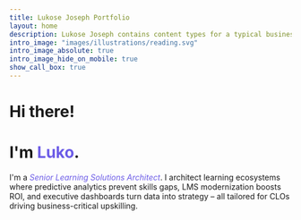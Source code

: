 ```yaml
---
title: Lukose Joseph Portfolio
layout: home
description: Lukose Joseph contains content types for a typical business website. The theme is fully responsive, blazing fast and artfully illustrated.
intro_image: "images/illustrations/reading.svg"
intro_image_absolute: true
intro_image_hide_on_mobile: true
show_call_box: true
---
```


# Hi there! 
# I'm <span style="color: #6C5CE7;">Luko</span>.

I'm a <span style="color: #6C5CE7; font-style: italic;">Senior Learning Solutions Architect</span>. I architect learning ecosystems where predictive analytics prevent skills gaps, LMS modernization boosts ROI, and executive dashboards turn data into strategy – all tailored for CLOs driving business-critical upskilling.
